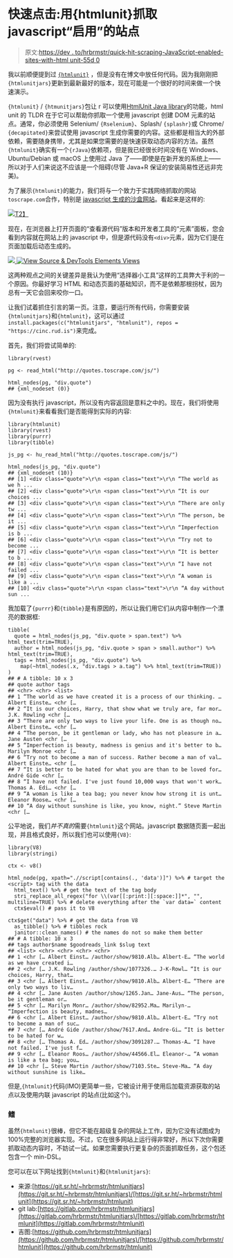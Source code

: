 # 快速点击:用{htmlunit}抓取 javascript“启用”的站点

> 原文:[https://dev . to/hrbrmstr/quick-hit-scraping-JavaScript-enabled-sites-with-html unit-55d 0](https://dev.to/hrbrmstr/quick-hit-scraping-javascript-enabled-sites-with-htmlunit-55d0)

我以前顺便提到过 [`{htmlunit}`](https://dev.to/hrbrmstr/htmlunitjars-updated-to-2340-4l8j) ，但是没有在博文中放任何代码。因为我刚刚把`{htmlunitjars}`更新到最新最好的版本，现在可能是一个很好的时间来做一个快速演示。

`{htmlunit}` / `{htmunitjars}`包让 r 可以使用[HtmlUnit Java library](http://htmlunit.sourceforge.net/)的功能，html unit 的 TLDR 在于它可以帮助你抓取一个使用 javascript 创建 DOM 元素的站点。通常，你必须使用 Selenium/ `{Rselenium}`、Splash/ `{splashr}`或 Chrome/ `{decapitated}`来尝试使用 javascript 生成你需要的内容。这些都是相当大的外部依赖，需要随身携带，尤其是如果您需要的是快速获取动态内容的方法。虽然`{htmlunit}`确实有一个`{rJava}`依赖项，但是我已经很长时间没有在 Windows、Ubuntu/Debian 或 macOS 上使用过 Java 了——即使是在新开发的系统上——所以对于人们来说这不应该是一个阻碍(尽管 Java+R 保证的安装简易性还远非完美)。

为了展示`{htmlunit}`的能力，我们将与一个致力于实践网络抓取的网站`toscrape.com`合作，特别是 [javascript 生成的沙盒网站](http://quotes.toscrape.com/js/)。看起来是这样的:

[![](../Images/1bcaf8fc9c61af304c63ba24a3867f88.png)T2】](https://i2.wp.com/rud.is/b/wp-content/uploads/2019/04/quotes-to-scrape-01.png?ssl=1)

现在，在浏览器上打开页面的“查看源代码”版本和开发者工具的“元素”面板，您会看到内容就在网站上的 javascript 中，但是源代码没有`<div>`元素，因为它们是在页面加载后动态生成的。

[![](../Images/f74a9669e42de4b8b8bb79c864cdbc26.png) ](https://rud.is/b/2019/04/27/quick-hit-scraping-javascript-enabled-sites-with-htmlunit/quotes-to-scrape-03/) [ ![View Source & DevTools Elements Views](../Images/434d723558c1531e02b3c858647129af.png)](https://rud.is/b/2019/04/27/quick-hit-scraping-javascript-enabled-sites-with-htmlunit/quotes-to-scrape-02/)

这两种观点之间的关键差异是我认为使用“选择器小工具”这样的工具弊大于利的一个原因。你最好学习 HTML 和动态页面的基础知识，而不是依赖那根拐杖，因为总有一天它会回来咬你一口。

让我们试着抓住引言的第一页。注意，要运行所有代码，你需要安装`{htmlunitjars}`和`{htmlunit}`，这可以通过`install.packages(c("htmlunitjars", "htmlunit"), repos = "https://cinc.rud.is")`来完成。

首先，我们将尝试简单的:

```
library(rvest)

pg <- read_html("http://quotes.toscrape.com/js/")

html_nodes(pg, "div.quote")
## {xml_nodeset (0)} 
```

因为没有执行 javascript，所以没有内容返回是意料之中的。现在，我们将使用`{htmlunit}`来看看我们是否能得到实际的内容:

```
library(htmlunit)
library(rvest)
library(purrr)
library(tibble)

js_pg <- hu_read_html("http://quotes.toscrape.com/js/")

html_nodes(js_pg, "div.quote")
## {xml_nodeset (10)}
## [1] <div class="quote">\r\n <span class="text">\r\n “The world as we h ...
## [2] <div class="quote">\r\n <span class="text">\r\n “It is our choices ...
## [3] <div class="quote">\r\n <span class="text">\r\n “There are only tw ...
## [4] <div class="quote">\r\n <span class="text">\r\n “The person, be it ...
## [5] <div class="quote">\r\n <span class="text">\r\n “Imperfection is b ...
## [6] <div class="quote">\r\n <span class="text">\r\n “Try not to become ...
## [7] <div class="quote">\r\n <span class="text">\r\n “It is better to b ...
## [8] <div class="quote">\r\n <span class="text">\r\n “I have not failed ...
## [9] <div class="quote">\r\n <span class="text">\r\n “A woman is like a ...
## [10] <div class="quote">\r\n <span class="text">\r\n “A day without sun ... 
```

我加载了`{purrr}`和`{tibble}`是有原因的，所以让我们用它们从内容中制作一个漂亮的数据框:

```
tibble(
  quote = html_nodes(js_pg, "div.quote > span.text") %>% html_text(trim=TRUE),
  author = html_nodes(js_pg, "div.quote > span > small.author") %>% html_text(trim=TRUE),
  tags = html_nodes(js_pg, "div.quote") %>% 
    map(~html_nodes(.x, "div.tags > a.tag") %>% html_text(trim=TRUE))
)
## # A tibble: 10 x 3
## quote author tags   
## <chr> <chr> <list> 
## 1 “The world as we have created it is a process of our thinking. … Albert Einste… <chr […
## 2 “It is our choices, Harry, that show what we truly are, far mor… J.K. Rowling <chr […
## 3 “There are only two ways to live your life. One is as though no… Albert Einste… <chr […
## 4 “The person, be it gentleman or lady, who has not pleasure in a… Jane Austen <chr […
## 5 “Imperfection is beauty, madness is genius and it's better to b… Marilyn Monroe <chr […
## 6 “Try not to become a man of success. Rather become a man of val… Albert Einste… <chr […
## 7 “It is better to be hated for what you are than to be loved for… André Gide <chr […
## 8 “I have not failed. I've just found 10,000 ways that won't work… Thomas A. Edi… <chr […
## 9 “A woman is like a tea bag; you never know how strong it is unt… Eleanor Roose… <chr […
## 10 “A day without sunshine is like, you know, night.” Steve Martin <chr [… 
```

公平地说，我们*并不真的*需要`{htmlunit}`这个网站。javascript 数据随页面一起出现，并且格式良好，所以我们也可以使用`{V8}`:

```
library(V8)
library(stringi)

ctx <- v8()

html_node(pg, xpath=".//script[contains(., 'data')]") %>% # target the <script> tag with the data
  html_text() %>% # get the text of the tag body
  stri_replace_all_regex("for \\(var[[:print:][:space:]]*", "", multiline=TRUE) %>% # delete everything after the `var data=` content
  ctx$eval() # pass it to V8

ctx$get("data") %>% # get the data from V8
  as_tibble() %>% # tibbles rock
  janitor::clean_names() # the names do not so make them better
## # A tibble: 10 x 3
## tags author$name $goodreads_link $slug text                            
## <list> <chr> <chr> <chr> <chr>                           
## 1 <chr [… Albert Einst… /author/show/9810.Alb… Albert-E… “The world as we have created i…
## 2 <chr [… J.K. Rowling /author/show/1077326.… J-K-Rowl… “It is our choices, Harry, that…
## 3 <chr [… Albert Einst… /author/show/9810.Alb… Albert-E… “There are only two ways to liv…
## 4 <chr [… Jane Austen /author/show/1265.Jan… Jane-Aus… “The person, be it gentleman or…
## 5 <chr [… Marilyn Monr… /author/show/82952.Ma… Marilyn-… “Imperfection is beauty, madnes…
## 6 <chr [… Albert Einst… /author/show/9810.Alb… Albert-E… “Try not to become a man of suc…
## 7 <chr [… André Gide /author/show/7617.And… Andre-Gi… “It is better to be hated for w…
## 8 <chr [… Thomas A. Ed… /author/show/3091287.… Thomas-A… “I have not failed. I've just f…
## 9 <chr [… Eleanor Roos… /author/show/44566.El… Eleanor-… “A woman is like a tea bag; you…
## 10 <chr [… Steve Martin /author/show/7103.Ste… Steve-Ma… “A day without sunshine is like… 
```

但是,`{htmlunit}`代码(IMO)更简单一些，它被设计用于使用后加载资源获取的站点以及使用内联 javascript 的站点(比如这个)。

### [](#fin)鳍

虽然`{htmlunit}`很棒，但它不能在超级复杂的网站上工作，因为它没有试图成为 100%完整的浏览器实现。不过，它在很多网站上运行得非常好，所以下次你需要抓取动态内容时，不妨试一试。如果您需要执行更复杂的页面抓取任务，这个包还包含一个 min-DSL。

您可以在以下网址找到`{htmlunit}`和`{htmlunitjars}`:

*   来源:[https://git.sr.ht/~hrbrmstr/htmlunitjars](https://git.sr.ht/~hrbrmstr/htmlunitjars)/[https://git.sr.ht/~hrbrmstr/htmlunit](https://git.sr.ht/~hrbrmstr/htmlunit)
*   git lab:[https://gitlab.com/hrbrmstr/htmlunitjars](https://gitlab.com/hrbrmstr/htmlunitjars)/[https://gitlab.com/hrbrmstr/htmlunit](https://gitlab.com/hrbrmstr/htmlunit)
*   吉图:[https://github.com/hrbrmstr/htmlunitjars](https://github.com/hrbrmstr/htmlunitjars)/[https://github.com/hrbrmstr/htmlunit](https://github.com/hrbrmstr/htmlunit)